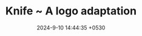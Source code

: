 ---
layout: post
id: 126
title:  "Knife ~ A logo adaptation"
date:   2024-9-10 14:44:35 +0530
categories: Themes
image: "assets/images/4.jpg"
desc: "This is how post descriptions will be looking like."
gallery:
  - "assets/images/1.jpg"
  - "assets/images/2.png"
  - "assets/images/3.png"
  - "assets/images/1.jpg"
  - "assets/images/2.png"
  - "assets/images/3.png"
file: "assets/files/sample.pdf"
---
